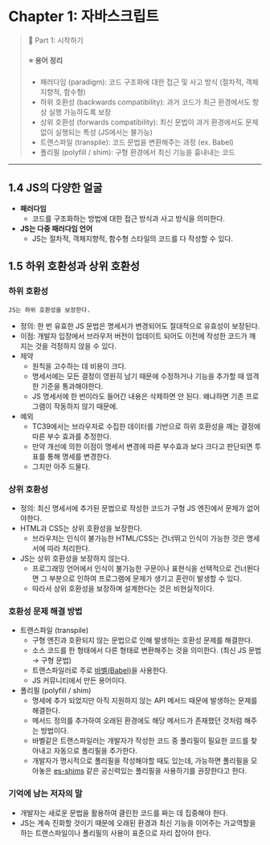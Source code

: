 # Chapter 1: 자바스크립트

> 📖 Part 1: 시작하기  
> #### ⭐️ 용어 정리
> - 패러다임 (paradigm): 코드 구조화에 대한 접근 및 사고 방식 (절차적, 객체지향적, 함수형)
> - 하위 호환성 (backwards compatibility): 과거 코드가 최근 환경에서도 항상 실행 가능하도록 보장
> - 상위 호환성 (forwards compatibility): 최신 문법이 과거 환경에서도 문제 없이 실행되는 특성 (JS에서는 불가능)
> - 트랜스파일 (transpile): 코드 문법을 변환해주는 과정 (ex. Babel)
> - 폴리필 (polyfill / shim): 구형 환경에서 최신 기능을 흉내내는 코드
---

## 1.4 JS의 다양한 얼굴
- **패러다임**  
  - 코드를 구조화하는 방법에 대한 접근 방식과 사고 방식을 의미한다.
- **JS는 다중 패러다임 언어**  
  - JS는 절차적, 객체지향적, 함수형 스타일의 코드를 다 작성할 수 있다.

## 1.5 하위 호환성과 상위 호환성
### **하위 호환성**  
  `JS는 하위 호환성을 보장한다.`
- 정의: 한 번 유효한 JS 문법은 명세서가 변경되어도 절대적으로 유효성이 보장된다.
- 이점: 개발자 입장에서 브라우저 버전이 업데이트 되어도 이전에 작성한 코드가 깨지는 것을 걱정하지 않을 수 있다.
- 제약
  - 원칙을 고수하는 데 비용이 크다.
  - 명세서에는 모든 결정이 영원히 남기 때문에 수정하거나 기능을 추가할 때 엄격한 기준을 통과해야한다.
  - JS 명세서에 한 번이라도 들어간 내용은 삭제하면 안 된다. 왜냐하면 기존 프로그램이 작동하지 않기 때문에.
- 예외
  - TC39에서는 브라우저로 수집한 데이터를 기반으로 하위 호환성을 깨는 결정에 따른 부수 효과를 추정한다.
  - 만약 개선에 의한 이점이 명세서 변경에 따른 부수효과 보다 크다고 판단되면 투표를 통해 명세를 변경한다.
  - 그치만 아주 드물다.
  
### **상위 호환성**
- 정의: 최신 명세서에 추가된 문법으로 작성한 코드가 구형 JS 엔진에서 문제가 없어야한다.
- HTML과 CSS는 상위 호환성을 보장한다.
  - 브라우저는 인식이 불가능한 HTML/CSS는 건너뛰고 인식이 가능한 것은 명세서에 따라 처리한다.
- JS는 상위 호환성을 보장하지 않는다.
  - 프로그래밍 언어에서 인식이 불가능한 구문이나 표현식을 선택적으로 건너뛴다면 그 부분으로 인하여 프로그램에 문제가 생기고 혼란이 발생할 수 있다.
  - 따라서 상위 호환성을 보장하며 설계한다는 것은 비현실적이다.

### **호환성 문제 해결 방법**
- 트랜스파일 (transpile)
  - 구형 엔진과 호환되지 않는 문법으로 인해 발생하는 호환성 문제를 해결한다.
  - 소스 코드를 한 형태에서 다른 형태로 변환해주는 것을 의미한다. (최신 JS 문법 → 구형 문법)
  - 트랜스파일러로 주로 [바벨(Babel)](https://babeljs.io)을 사용한다.
  - JS 커뮤니티에서 만든 용어이다.
- 폴리필 (polyfill / shim)
  - 명세에 추가 되었지만 아직 지원하지 않는 API 메서드 때문에 발생하는 문제를 해결한다.
  - 메서드 정의를 추가하여 오래된 환경에도 해당 메서드가 존재했던 것처럼 해주는 방법이다.
  - 바벨같은 트랜스파일러는 개발자가 작성한 코드 중 폴리필이 필요한 코드를 찾아내고 자동으로 폴리필을 추가한다.
  - 개발자가 명시적으로 폴리필을 작성해야할 때도 있는데, 가능하면 폴리필을 모아놓은 [es-shims](https://github.com/es-shims) 같은 공신력있는 폴리필을 사용하기를 권장한다고 한다.

### 기억에 남는 저자의 말
- 개발자는 새로운 문법을 활용하여 클린한 코드를 짜는 데 집중해야 한다.
- JS는 계속 진화할 것이기 때문에 오래된 환경과 최신 기능을 이어주는 가교역할을 하는 트랜스파일이나 폴리필의 사용이 표준으로 자리 잡아야 한다.

